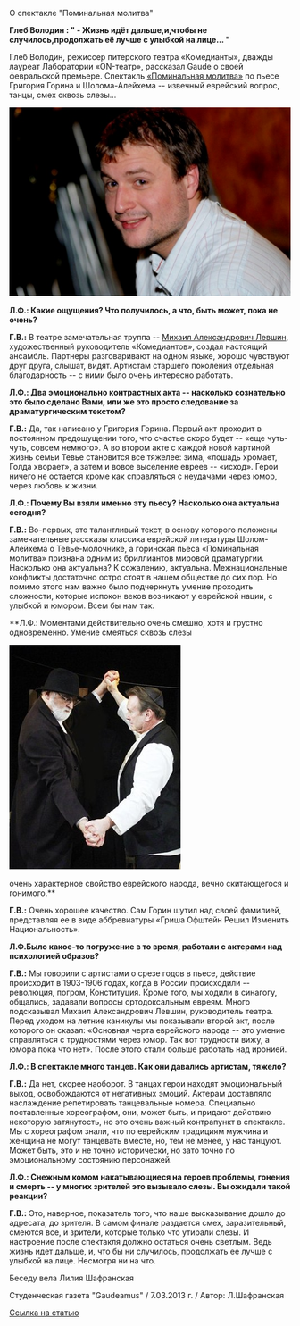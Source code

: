 О спектакле "Поминальная молитва"


**Глеб Володин : " - Жизнь идёт дальше,и,чтобы не случилось,продолжать её лучше с улыбкой на лице... "**


Глеб Володин, режиссер питерского театра «Комедианты», дважды лауреат Лаборатории «ON-театр», рассказал Gaude о своей февральской премьере. Спектакль [«Поминальная молитва»][0] по пьесе Григория Горина[][1] и Шолома-Алейхема [][2]-- извечный еврейский вопрос, танцы, смех сквозь слезы...


![](image-01.jpg)


**Л.Ф.: Какие ощущения? Что получилось, а что, быть может, пока не очень?**


**Г.В.:** В театре замечательная труппа -- [Михаил Александрович Левшин][3], художественный руководитель «Комедиантов», создал настоящий ансамбль. Партнеры разговаривают на одном языке, хорошо чувствуют друг друга, слышат, видят. Артистам старшего поколения отдельная благодарность -- с ними было очень интересно работать.


**Л.Ф.: Два эмоционально контрастных акта -- насколько сознательно это было сделано Вами, или же это просто следование за драматургическим текстом?**


**Г.В.:** Да, так написано у Григория Горина. Первый акт проходит в постоянном предощущении того, что счастье скоро будет -- «еще чуть-чуть, совсем немного». А во втором акте с каждой новой картиной жизнь семьи Тевье становится все тяжелее: зима, «лошадь хромает, Голда хворает», а затем и вовсе выселение евреев -- «исход». Герои ничего не остается кроме как справляться с неудачами через юмор, через любовь к жизни.


**Л.Ф.: Почему Вы взяли именно эту пьесу? Насколько она актуальна сегодня?**


**Г.В.:** Во-первых, это талантливый текст, в основу которого положены замечательные рассказы классика еврейской литературы Шолом-Алейхема о Тевье-молочнике, а горинская пьеса «Поминальная молитва» признана одним из бриллиантов мировой драматургии. Насколько она актуальна? К сожалению, актуальна. Межнациональные конфликты достаточно остро стоят в нашем обществе до сих пор. Но помимо этого нам важно было подчеркнуть умение проходить сложности, которые испокон веков возникают у еврейской нации, с улыбкой и юмором. Всем бы нам так.


\*\*Л.Ф.: Моментами действительно очень смешно, хотя и грустно одновременно. Умение смеяться сквозь слезы


![](image-02.jpg)


очень характерное свойство еврейского народа, вечно скитающегося и гонимого.\*\*


**Г.В.:** Очень хорошее качество. Сам Горин шутил над своей фамилией, представляя ее в виде аббревиатуры «Гриша Офштейн Решил Изменить Национальность».


**Л.Ф.Было какое-то погружение в то время, работали с актерами над психологией образов?**


**Г.В.:** Мы говорили с артистами о срезе годов в пьесе, действие происходит в 1903-1906 годах, когда в России происходили -- революция, погром, Конституция. Кроме того, мы ходили в синагогу, общались, задавали вопросы ортодоксальным евреям. Много подсказывал Михаил Александрович Левшин, руководитель театра. Перед уходом на летние каникулы мы показывали второй акт, после которого он сказал: «Основная черта еврейского народа -- это умение справляться с трудностями через юмор. Так вот трудности вижу, а юмора пока что нет». После этого стали больше работать над иронией.


**Л.Ф.: В спектакле много танцев. Как они давались артистам, тяжело?**


**Г.В.:** Да нет, скорее наоборот. В танцах герои находят эмоциональный выход, освобождаются от негативных эмоций. Актерам доставляло наслаждение репетировать танцевальные номера. Специально поставленные хореографом, они, может быть, и придают действию некоторую затянутость, но это очень важный контрапункт в спектакле. Мы с хореографом знали, что по еврейским традициям мужчина и женщина не могут танцевать вместе, но, тем не менее, у нас танцуют. Может быть, это и не точно исторически, но зато точно по эмоциональному состоянию персонажей.


**Л.Ф.: Снежным комом накатывающиеся на героев проблемы, гонения и смерть -- у многих зрителей это вызывало слезы. Вы ожидали такой реакции?**


**Г.В.:** Это, наверное, показатель того, что наше высказывание дошло до адресата, до зрителя. В самом финале раздается смех, заразительный, смеются все, и зрители, которые только что утирали слезы. И настроение после спектакля должно остаться очень светлым. Ведь жизнь идет дальше, и, что бы ни случилось, продолжать ее лучше с улыбкой на лице. Несмотря ни на что.


Беседу вела Лилия Шафранская


Студенческая газета "Gaudeamus" / 7.03.2013 г. / Автор: Л.Шафранская


[Ссылка на статью][4]

[0]: ../../performance/pominalnaya-molitva "Поминальная молитва"
[1]: http://www.timeout.ru/person/12150/
[2]: http://www.timeout.ru/person/19289/
[3]: ../../person/mikhail-levshin "Михаил Левшин"
[4]: http://gaude.ru/news/23100